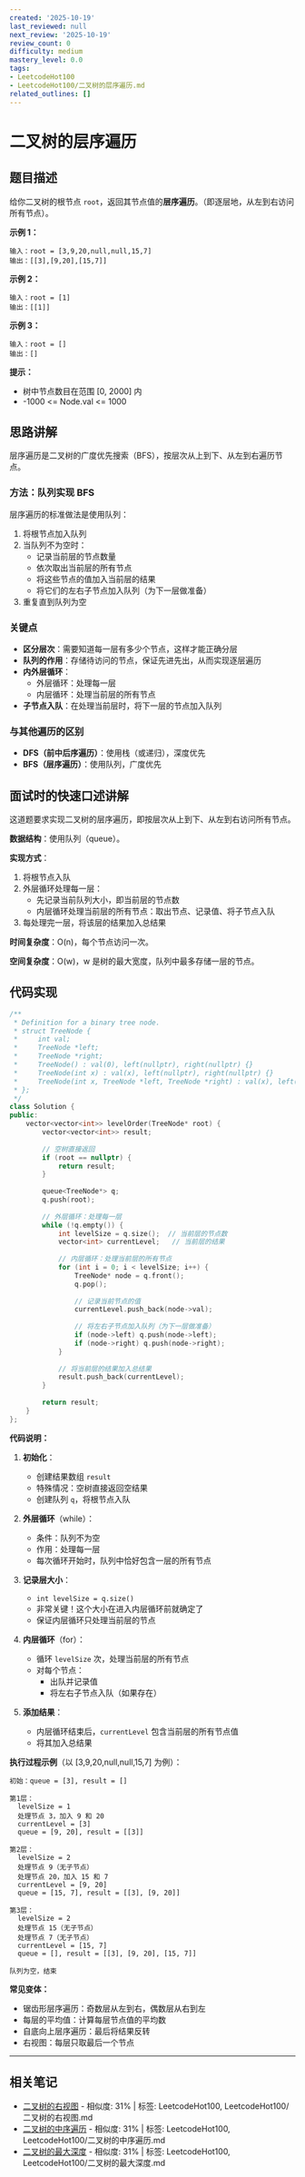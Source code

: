 ```yaml
---
created: '2025-10-19'
last_reviewed: null
next_review: '2025-10-19'
review_count: 0
difficulty: medium
mastery_level: 0.0
tags:
- LeetcodeHot100
- LeetcodeHot100/二叉树的层序遍历.md
related_outlines: []
---
```

# 二叉树的层序遍历

## 题目描述

给你二叉树的根节点 `root`，返回其节点值的**层序遍历**。（即逐层地，从左到右访问所有节点）。

**示例 1：**
```
输入：root = [3,9,20,null,null,15,7]
输出：[[3],[9,20],[15,7]]
```

**示例 2：**
```
输入：root = [1]
输出：[[1]]
```

**示例 3：**
```
输入：root = []
输出：[]
```

**提示：**
- 树中节点数目在范围 [0, 2000] 内
- -1000 <= Node.val <= 1000

## 思路讲解

层序遍历是二叉树的广度优先搜索（BFS），按层次从上到下、从左到右遍历节点。

### 方法：队列实现 BFS

层序遍历的标准做法是使用队列：
1. 将根节点加入队列
2. 当队列不为空时：
   - 记录当前层的节点数量
   - 依次取出当前层的所有节点
   - 将这些节点的值加入当前层的结果
   - 将它们的左右子节点加入队列（为下一层做准备）
3. 重复直到队列为空

### 关键点

- **区分层次**：需要知道每一层有多少个节点，这样才能正确分层
- **队列的作用**：存储待访问的节点，保证先进先出，从而实现逐层遍历
- **内外层循环**：
  - 外层循环：处理每一层
  - 内层循环：处理当前层的所有节点
- **子节点入队**：在处理当前层时，将下一层的节点加入队列

### 与其他遍历的区别

- **DFS（前中后序遍历）**：使用栈（或递归），深度优先
- **BFS（层序遍历）**：使用队列，广度优先

## 面试时的快速口述讲解

这道题要求实现二叉树的层序遍历，即按层次从上到下、从左到右访问所有节点。

**数据结构**：使用队列（queue）。

**实现方式**：
1. 将根节点入队
2. 外层循环处理每一层：
   - 先记录当前队列大小，即当前层的节点数
   - 内层循环处理当前层的所有节点：取出节点、记录值、将子节点入队
3. 每处理完一层，将该层的结果加入总结果

**时间复杂度**：O(n)，每个节点访问一次。

**空间复杂度**：O(w)，w 是树的最大宽度，队列中最多存储一层的节点。

## 代码实现

```cpp
/**
 * Definition for a binary tree node.
 * struct TreeNode {
 *     int val;
 *     TreeNode *left;
 *     TreeNode *right;
 *     TreeNode() : val(0), left(nullptr), right(nullptr) {}
 *     TreeNode(int x) : val(x), left(nullptr), right(nullptr) {}
 *     TreeNode(int x, TreeNode *left, TreeNode *right) : val(x), left(left), right(right) {}
 * };
 */
class Solution {
public:
    vector<vector<int>> levelOrder(TreeNode* root) {
        vector<vector<int>> result;
        
        // 空树直接返回
        if (root == nullptr) {
            return result;
        }
        
        queue<TreeNode*> q;
        q.push(root);
        
        // 外层循环：处理每一层
        while (!q.empty()) {
            int levelSize = q.size();  // 当前层的节点数
            vector<int> currentLevel;   // 当前层的结果
            
            // 内层循环：处理当前层的所有节点
            for (int i = 0; i < levelSize; i++) {
                TreeNode* node = q.front();
                q.pop();
                
                // 记录当前节点的值
                currentLevel.push_back(node->val);
                
                // 将左右子节点加入队列（为下一层做准备）
                if (node->left) q.push(node->left);
                if (node->right) q.push(node->right);
            }
            
            // 将当前层的结果加入总结果
            result.push_back(currentLevel);
        }
        
        return result;
    }
};
```

**代码说明：**

1. **初始化**：
   - 创建结果数组 `result`
   - 特殊情况：空树直接返回空结果
   - 创建队列 `q`，将根节点入队

2. **外层循环**（while）：
   - 条件：队列不为空
   - 作用：处理每一层
   - 每次循环开始时，队列中恰好包含一层的所有节点

3. **记录层大小**：
   - `int levelSize = q.size()`
   - 非常关键！这个大小在进入内层循环前就确定了
   - 保证内层循环只处理当前层的节点

4. **内层循环**（for）：
   - 循环 `levelSize` 次，处理当前层的所有节点
   - 对每个节点：
     - 出队并记录值
     - 将左右子节点入队（如果存在）

5. **添加结果**：
   - 内层循环结束后，`currentLevel` 包含当前层的所有节点值
   - 将其加入总结果

**执行过程示例**（以 [3,9,20,null,null,15,7] 为例）：

```
初始：queue = [3], result = []

第1层：
  levelSize = 1
  处理节点 3，加入 9 和 20
  currentLevel = [3]
  queue = [9, 20], result = [[3]]

第2层：
  levelSize = 2
  处理节点 9（无子节点）
  处理节点 20，加入 15 和 7
  currentLevel = [9, 20]
  queue = [15, 7], result = [[3], [9, 20]]

第3层：
  levelSize = 2
  处理节点 15（无子节点）
  处理节点 7（无子节点）
  currentLevel = [15, 7]
  queue = [], result = [[3], [9, 20], [15, 7]]

队列为空，结束
```

**常见变体：**
- 锯齿形层序遍历：奇数层从左到右，偶数层从右到左
- 每层的平均值：计算每层节点值的平均数
- 自底向上层序遍历：最后将结果反转
- 右视图：每层只取最后一个节点


---

## 相关笔记
<!-- 自动生成 -->

- [二叉树的右视图](notes/LeetcodeHot100/二叉树的右视图.md) - 相似度: 31% | 标签: LeetcodeHot100, LeetcodeHot100/二叉树的右视图.md
- [二叉树的中序遍历](notes/LeetcodeHot100/二叉树的中序遍历.md) - 相似度: 31% | 标签: LeetcodeHot100, LeetcodeHot100/二叉树的中序遍历.md
- [二叉树的最大深度](notes/LeetcodeHot100/二叉树的最大深度.md) - 相似度: 31% | 标签: LeetcodeHot100, LeetcodeHot100/二叉树的最大深度.md

